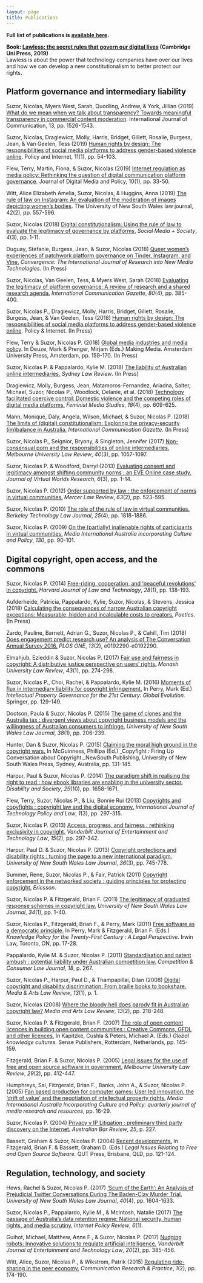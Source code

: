 ```yaml
---
layout: page
title: Publications
---
```


**Full list of publications is [available here](http://eprints.qut.edu.au/view/person/Suzor,_Nicolas.html).**

**Book: [Lawless: the secret rules that govern our digital lives](https://osf.io/preprints/socarxiv/ack26/) (Cambridge Uni Press, 2019)**  
Lawless is about the power that technology companies have over our lives and how we can develop a new constitutionalism to better protect our rights.

## Platform governance and intermediary liability

Suzor, Nicolas, Myers West, Sarah, Quodling, Andrew, & York, Jillian (2019) [What do we mean when we talk about transparency? Towards meaningful transparency in commercial content moderation](https://eprints.qut.edu.au/126386/). International Journal of Communication, 13, pp. 1526-1543.

Suzor, Nicolas, Dragiewicz, Molly, Harris, Bridget, Gillett, Rosalie, Burgess, Jean, & Van Geelen, Tess (2019) [Human rights by design: The responsibilities of social media platforms to address gender-based violence online](https://eprints.qut.edu.au/121223/). Policy and Internet, 11(1), pp. 54-103.

Flew, Terry, Martin, Fiona, & Suzor, Nicolas (2019) [Internet regulation as media policy: Rethinking the question of digital communication platform governance](https://eprints.qut.edu.au/126702/). Journal of Digital Media and Policy, 10(1), pp. 33-50.

Witt, Alice Elizabeth Amelia, Suzor, Nicolas, & Huggins, Anna (2019) [The rule of law on Instagram: An evaluation of the moderation of images depicting women’s bodies](https://eprints.qut.edu.au/129978/). The University of New South Wales law journal, 42(2), pp. 557-596.

Suzor, Nicolas (2018) [Digital constitutionalism: Using the rule of law to evaluate the legitimacy of governance by platforms.](https://eprints.qut.edu.au/120050/) _Social Media + Society_, _4_(3), pp. 1-11.

Duguay, Stefanie, Burgess, Jean, & Suzor, Nicolas (2018) [Queer women’s experiences of patchwork platform governance on Tinder, Instagram, and Vine.](https://eprints.qut.edu.au/119319/) _Convergence: The International Journal of Research into New Media Technologies_. (In Press)

Suzor, Nicolas, Van Geelen, Tess, & Myers West, Sarah (2018) [Evaluating the legitimacy of platform governance: A review of research and a shared research agenda.](https://eprints.qut.edu.au/112749/) _International Communication Gazette_, _80_(4), pp. 385-400.

Suzor, Nicolas P., Dragiewicz, Molly, Harris, Bridget, Gillett, Rosalie, Burgess, Jean, & Van Geelen, Tess (2018) [Human rights by design: The responsibilities of social media platforms to address gender-based violence online](https://eprints.qut.edu.au/121223/). Policy & Internet. (In Press)

Flew, Terry & Suzor, Nicolas P. (2018) [Global media industries and media policy](https://eprints.qut.edu.au/121480/). In Deuze, Mark & Prenger, Mirjam (Eds.) Making Media. Amsterdam University Press, Amsterdam, pp. 159-170. (In Press)

Suzor, Nicolas P. & Pappalardo, Kylie M. (2018) [The liability of Australian online intermediaries.](https://eprints.qut.edu.au/116142/) _Sydney Law Review_. (In Press)

Dragiewicz, Molly, Burgess, Jean, Matamoros-Fernandez, Ariadna, Salter, Michael, Suzor, Nicolas P., Woodlock, Delanie, et al. (2018) [Technology facilitated coercive control: Domestic violence and the competing roles of digital media platforms.](https://eprints.qut.edu.au/116016/) _Feminist Media Studies_, _18_(4), pp. 609-625.

Mann, Monique, Daly, Angela, Wilson, Michael, & Suzor, Nicolas P. (2018) [The limits of (digital) constitutionalism: Exploring the privacy-security (im)balance in Australia.](https://eprints.qut.edu.au/112150/) _International Communication Gazette_. (In Press)

Suzor, Nicolas P., Seignior, Bryony, & Singleton, Jennifer (2017) [Non-consensual porn and the responsibilities of online intermediaries.](https://eprints.qut.edu.au/101957/) _Melbourne University Law Review_, _40_(3), pp. 1057-1097.

Suzor, Nicolas P. & Woodford, Darryl (2013) [Evaluating consent and legitimacy amongst shifting community norms : an EVE Online case study.](https://eprints.qut.edu.au/61410/) _Journal of Virtual Worlds Research_, _6_(3), pp. 1-14.

Suzor, Nicolas P. (2012) [Order supported by law : the enforcement of norms in virtual communities.](https://eprints.qut.edu.au/41664/) _Mercer Law Review_, _63_(2), pp. 523-595.

Suzor, Nicolas P. (2010) [The role of the rule of law in virtual communities.](https://eprints.qut.edu.au/37850/) _Berkeley Technology Law Journal_, _25_(4), pp. 1818-1886.

Suzor, Nicolas P. (2009) [On the (partially) inalienable rights of participants in virtual communities.](https://eprints.qut.edu.au/29997/) _Media International Australia incorporating Culture and Policy_, _130_, pp. 90-101.

## Digital copyright, open access, and the commons

Suzor, Nicolas P. (2014) [Free-riding, cooperation, and ‘peaceful revolutions’ in copyright.](https://eprints.qut.edu.au/70343/) _Harvard Journal of Law and Technology_, _28_(1), pp. 138-193.

Aufderheide, Patricia, Pappalardo, Kylie, Suzor, Nicolas, & Stevens, Jessica (2018) [Calculating the consequences of narrow Australian copyright exceptions: Measurable, hidden and incalculable costs to creators.](https://eprints.qut.edu.au/119545/) _Poetics_. (In Press)

Zardo, Pauline, Barnett, Adrian G., Suzor, Nicolas P., & Cahill, Tim (2018) [Does engagement predict research use? An analysis of The Conversation Annual Survey 2016.](https://eprints.qut.edu.au/116015/) _PLOS ONE_, _13_(2), e0192290-e0192290.

Elmahjub, Ezieddin & Suzor, Nicolas P. (2017) [Fair use and fairness in copyright: A distributive justice perspective on users’ rights.](https://eprints.qut.edu.au/112396/) _Monash University Law Review_, _43_(1), pp. 274-298.

Suzor, Nicolas P., Choi, Rachel, & Pappalardo, Kylie M. (2016) [Moments of flux in intermediary liability for copyright infringement.](https://eprints.qut.edu.au/91196/) In Perry, Mark (Ed.) _Intellectual Property Governance for the 21st Century: Global Evolution._ Springer, pp. 129-149.

Dootson, Paula & Suzor, Nicolas P. (2015) [The game of clones and the Australia tax : divergent views about copyright business models and the willingness of Australian consumers to infringe.](https://eprints.qut.edu.au/75933/) _University of New South Wales Law Journal_, _38_(1), pp. 206-239.

Hunter, Dan & Suzor, Nicolas P. (2015) [Claiming the moral high ground in the copyright wars.](https://eprints.qut.edu.au/85010/) In McGuinness, Phillipa (Ed.) \_Copyfight : Firing Up Conversation about Copyright.\_NewSouth Publishing, University of New South Wales Press, Sydney, Australia, pp. 131-145.

Harpur, Paul & Suzor, Nicolas P. (2014) [The paradigm shift in realising the right to read : how ebook libraries are enabling in the university sector.](https://eprints.qut.edu.au/78325/) _Disability and Society_, _29_(10), pp. 1658-1671.

Flew, Terry, Suzor, Nicolas P., & Liu, Bonnie Rui (2013) [Copyrights and copyfights : copyright law and the digital economy.](https://eprints.qut.edu.au/63047/) _International Journal of Technology Policy and Law_, _1_(3), pp. 297-315.

Suzor, Nicolas P. (2013) [Access, progress, and fairness : rethinking exclusivity in copyright.](https://eprints.qut.edu.au/50021/) _Vanderbilt Journal of Entertainment and Technology Law_, _15_(2), pp. 297-342.

Harpur, Paul D. & Suzor, Nicolas P. (2013) [Copyright protections and disability rights : turning the page to a new international paradigm.](https://eprints.qut.edu.au/61501/) _University of New South Wales Law Journal_, _36_(3), pp. 745-778.

Summer, Rene, Suzor, Nicolas P., & Fair, Patrick (2011) [Copyright enforcement in the networked society : guiding principles for protecting copyright.](https://eprints.qut.edu.au/49783/) _Ericsson_.

Suzor, Nicolas P. & Fitzgerald, Brian F. (2011) [The legitimacy of graduated response schemes in copyright law.](https://eprints.qut.edu.au/43926/) _University of New South Wales Law Journal_, _34_(1), pp. 1-40.

Suzor, Nicolas P., Fitzgerald, Brian F., & Perry, Mark (2011) [Free software as a democratic principle.](https://eprints.qut.edu.au/47877/) In Perry, Mark & Fitzgerald, Brian F. (Eds.) _Knowledge Policy for the Twenty-First Century : A Legal Perspective._ Irwin Law, Toronto, ON, pp. 17-28.

Pappalardo, Kylie M. & Suzor, Nicolas P. (2011) [Standardisation and patent ambush : potential liability under Australian competition law.](https://eprints.qut.edu.au/41661/) _Competition & Consumer Law Journal_, _18_, p. 267.

Suzor, Nicolas P., Harpur, Paul D., & Thampapillai, Dilan (2008) [Digital copyright and disability discrimination: From braille books to bookshare.](https://eprints.qut.edu.au/13337/) _Media & Arts Law Review_, _13_(1), p. 1.

Suzor, Nicolas (2008) [Where the bloody hell does parody fit in Australian copyright law?](https://eprints.qut.edu.au/30780/) _Media and Arts Law Review_, _13_(2), pp. 218-248.

Suzor, Nicolas P. & Fitzgerald, Brian F. (2007) [The role of open content licences in building open content communities : Creative Commons, GFDL and other licences.](https://eprints.qut.edu.au/15176/) In Kapitzke, Cushla & Peters, Michael A. (Eds.) _Global knowledge cultures._ Sense Publishers, Rotterdam, Netherlands, pp. 145-159.

Fitzgerald, Brian F. & Suzor, Nicolas P. (2005) [Legal issues for the use of free and open source software in government.](https://eprints.qut.edu.au/3620/) _Melbourne University Law Review_, _29_(2), pp. 412-447.

Humphreys, Sal, Fitzgerald, Brian F., Banks, John A., & Suzor, Nicolas P. (2005) [Fan based production for computer games: User led innovation, the ‘drift of value’ and the negotiation of intellectual property rights.](https://eprints.qut.edu.au/5010/) _Media International Australia Incorporating Culture and Policy: quarterly journal of media research and resources_, pp. 16-29.

Suzor, Nicolas P. (2004) [Privacy v IP Litigation : preliminary third party discovery on the Internet.](https://eprints.qut.edu.au/41662/) _Australian Bar Review_, _25_, p. 227.

Bassett, Graham & Suzor, Nicolas P. (2004) [Recent developments.](https://eprints.qut.edu.au/50514/) In Fitzgerald, Brian F. & Bassett, Graham D. (Eds.) _Legal Issues Relating to Free and Open Source Software._ QUT Press, Brisbane, QLD, pp. 121-124.

## Regulation, technology, and society

Hews, Rachel & Suzor, Nicolas P. (2017) [‘Scum of the Earth’: An Analysis of Prejudicial Twitter Conversations During The Baden-Clay Murder Trial.](https://eprints.qut.edu.au/114896/) _University of New South Wales Law Journal_, _40_(4), pp. 1604-1633.

Suzor, Nicolas P., Pappalardo, Kylie M., & McIntosh, Natalie (2017) [The passage of Australia’s data retention regime: National security, human rights, and media scrutiny.](https://eprints.qut.edu.au/101958/) _Internet Policy Review_, _6_(1).

Guihot, Michael, Matthew, Anne F., & Suzor, Nicolas P. (2017) [Nudging robots: Innovative solutions to regulate artificial intelligence.](https://eprints.qut.edu.au/109926/) _Vanderbilt Journal of Entertainment and Technology Law_, _20_(2), pp. 385-456.

Witt, Alice, Suzor, Nicolas P., & Wikstrom, Patrik (2015) [Regulating ride-sharing in the peer economy.](https://eprints.qut.edu.au/84979/) _Communication Research & Practice_, _1_(2), pp. 174-190.
